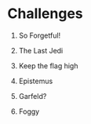 # Challenges

1) So Forgetful!

2) The Last Jedi

3) Keep the flag high

4) Epistemus

5) Garfeld?

6) Foggy
